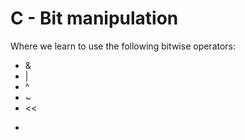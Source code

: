 # C - Bit manipulation

Where we learn to use the following bitwise operators:

- &
- |
- ^
- ~
- <<
- >>
